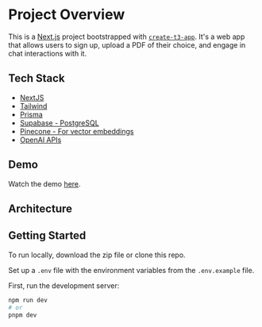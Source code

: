 # Project Overview

This is a [Next.js](https://nextjs.org/) project bootstrapped with [`create-t3-app`](https://github.com/t3-oss/create-t3-app). It's a web app that allows users to sign up, upload a PDF of their choice, and engage in chat interactions with it.

## Tech Stack

- [NextJS](https://nextjs.org/)
- [Tailwind](https://tailwindcss.com/)
- [Prisma](https://www.prisma.io/)
- [Supabase - PostgreSQL](https://supabase.com/)
- [Pinecone - For vector embeddings](https://www.pinecone.io/)
- [OpenAI APIs](https://openai.com/blog/openai-api)

## Demo

Watch the demo [here](#).

## Architecture


## Getting Started

To run locally, download the zip file or clone this repo.

Set up a `.env` file with the environment variables from the `.env.example` file.

First, run the development server:

```bash
npm run dev
# or
pnpm dev